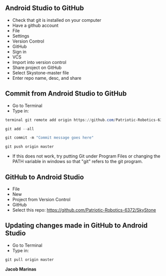 ## Android Studio to GitHub
- Check that git is installed on your computer
- Have a github account
- File
- Settings 
- Version Control
- GitHub
- Sign in
- VCS 
- Import into version control
- Share project on GitHub
- Select Skystone-master file
- Enter repo name, desc, and share

## Commit from Android Studio to GitHub
- Go to Terminal
- Type in:

```powershell
terminal git remote add origin https://github.com/Patriotic-Robotics-6372/SkyStone
```

```powershell
git add --all
```

```powershell
git commit -m "Commit message goes here"
```

```powershell
git push origin master
```

* If this does not work, try putting Git under Program Files or changing the PATH variable in windows so that "git" refers to the git program.

## GitHub to Android Studio 
- File
- New
- Project from Version Control
- GitHub
- Select this repo: https://github.com/Patriotic-Robotics-6372/SkyStone

## Updating changes made in GitHub to Android Studio
- Go to Terminal
- Type in: 
```powershell 
git pull origin master
```

__Jacob Marinas__
